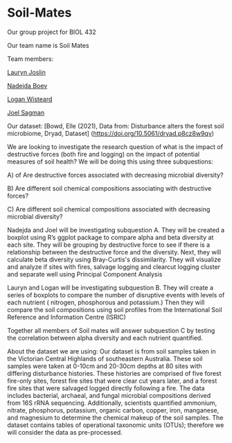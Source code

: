 # Soil-Mates
Our group project for BIOL 432

Our team name is Soil Mates

Team members:

[Lauryn Joslin](https://github.com/laurynjoslin)

[Nadejda Boev](https://github.com/16nbb1)

[Logan Wisteard](https://github.com/LoganWisteard)

[Joel Sagman](https://github.com/JoelSagman)

Our dataset:
[Bowd, Elle (2021), Data from: Disturbance alters the forest soil microbiome, Dryad, Dataset] (https://doi.org/10.5061/dryad.p8cz8w9qv)

We are looking to investigate the research question of what is the impact of destructive forces (both fire and logging) on the impact of potential measures of soil health? We will be doing this using three subquestions: 

 

A) of Are destructive forces associated with decreasing microbial diversity? 

B) Are different soil chemical compositions associating with destructive forces? 

C) Are different soil chemical compositions associated with decreasing microbial diversity? 

 

Nadejda and Joel will be investigating subquestion A. They will be created a boxplot using R’s ggplot package to compare alpha and beta diversity at each site. They will be grouping by destructive force to see if there is a relationship between the destructive force and the diversity. Next, they will calculate beta diversity using Bray-Curtis's dissimilarity. They will visualize and analyze if sites with fires, salvage logging and clearcut logging cluster and separate well using Principal Component Analysis 

 

Lauryn and Logan will be investigating subquestion B. They will create a series of boxplots to compare the number of disruptive events with levels of each nutrient ( nitrogen, phosphorous and potassium.) Then they will compare the soil compositions using soil profiles from the International Soil Reference and Information Centre (ISRIC) 

 

Together all members of Soil mates will answer subquestion C by testing the correlation between alpha diversity and each nutrient quantified. 

 

About the dataset we are using: Our dataset is from soil samples taken in the Victorian Central Highlands of southeastern Australia. These soil samples were taken at 0-10cm and 20-30cm depths at 80 sites with differing disturbance histories. These histories are comprised of five forest fire-only sites, forest fire sites that were clear cut years later, and a forest fire sites that were salvaged logged directly following a fire. The data includes bacterial, archaeal, and fungal microbial compositions derived from 16S rRNA sequencing. Additionally, scientists quantified ammonium, nitrate, phosphorus, potassium, organic carbon, copper, iron, manganese, and magnesium to determine the chemical makeup of the soil samples. The dataset contains tables of operational taxonomic units (OTUs); therefore we will consider the data as pre-processed. 
